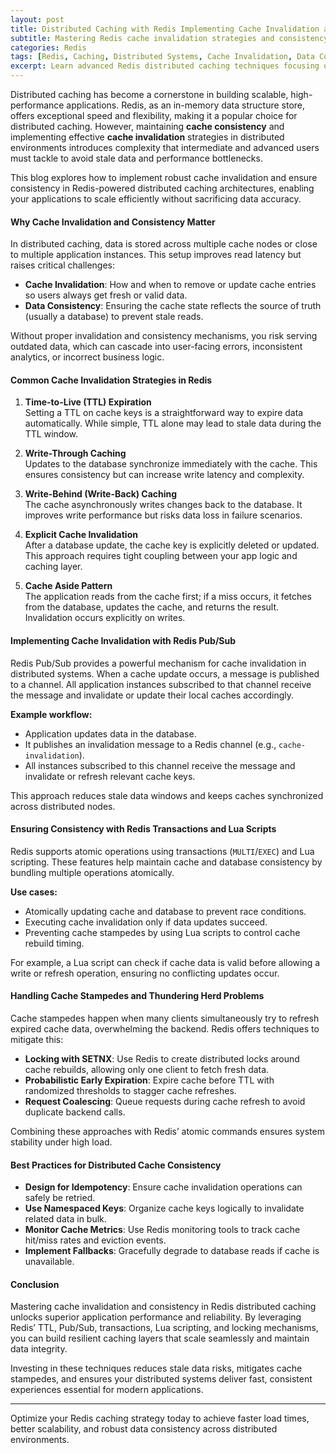 ```yaml
---
layout: post  
title: Distributed Caching with Redis Implementing Cache Invalidation and Consistency  
subtitle: Mastering Redis cache invalidation strategies and consistency techniques for scalable distributed systems  
categories: Redis  
tags: [Redis, Caching, Distributed Systems, Cache Invalidation, Data Consistency, Scalability]  
excerpt: Learn advanced Redis distributed caching techniques focusing on cache invalidation and ensuring data consistency for high-performance scalable applications.  
---
```

Distributed caching has become a cornerstone in building scalable, high-performance applications. Redis, as an in-memory data structure store, offers exceptional speed and flexibility, making it a popular choice for distributed caching. However, maintaining **cache consistency** and implementing effective **cache invalidation** strategies in distributed environments introduces complexity that intermediate and advanced users must tackle to avoid stale data and performance bottlenecks.

This blog explores how to implement robust cache invalidation and ensure consistency in Redis-powered distributed caching architectures, enabling your applications to scale efficiently without sacrificing data accuracy.

#### Why Cache Invalidation and Consistency Matter

In distributed caching, data is stored across multiple cache nodes or close to multiple application instances. This setup improves read latency but raises critical challenges:

- **Cache Invalidation**: How and when to remove or update cache entries so users always get fresh or valid data.
- **Data Consistency**: Ensuring the cache state reflects the source of truth (usually a database) to prevent stale reads.

Without proper invalidation and consistency mechanisms, you risk serving outdated data, which can cascade into user-facing errors, inconsistent analytics, or incorrect business logic.

#### Common Cache Invalidation Strategies in Redis

1. **Time-to-Live (TTL) Expiration**  
   Setting a TTL on cache keys is a straightforward way to expire data automatically. While simple, TTL alone may lead to stale data during the TTL window.

2. **Write-Through Caching**  
   Updates to the database synchronize immediately with the cache. This ensures consistency but can increase write latency and complexity.

3. **Write-Behind (Write-Back) Caching**  
   The cache asynchronously writes changes back to the database. It improves write performance but risks data loss in failure scenarios.

4. **Explicit Cache Invalidation**  
   After a database update, the cache key is explicitly deleted or updated. This approach requires tight coupling between your app logic and caching layer.

5. **Cache Aside Pattern**  
   The application reads from the cache first; if a miss occurs, it fetches from the database, updates the cache, and returns the result. Invalidation occurs explicitly on writes.

#### Implementing Cache Invalidation with Redis Pub/Sub

Redis Pub/Sub provides a powerful mechanism for cache invalidation in distributed systems. When a cache update occurs, a message is published to a channel. All application instances subscribed to that channel receive the message and invalidate or update their local caches accordingly.

**Example workflow:**

- Application updates data in the database.
- It publishes an invalidation message to a Redis channel (e.g., `cache-invalidation`).
- All instances subscribed to this channel receive the message and invalidate or refresh relevant cache keys.

This approach reduces stale data windows and keeps caches synchronized across distributed nodes.

#### Ensuring Consistency with Redis Transactions and Lua Scripts

Redis supports atomic operations using transactions (`MULTI`/`EXEC`) and Lua scripting. These features help maintain cache and database consistency by bundling multiple operations atomically.

**Use cases:**

- Atomically updating cache and database to prevent race conditions.
- Executing cache invalidation only if data updates succeed.
- Preventing cache stampedes by using Lua scripts to control cache rebuild timing.

For example, a Lua script can check if cache data is valid before allowing a write or refresh operation, ensuring no conflicting updates occur.

#### Handling Cache Stampedes and Thundering Herd Problems

Cache stampedes happen when many clients simultaneously try to refresh expired cache data, overwhelming the backend. Redis offers techniques to mitigate this:

- **Locking with SETNX**: Use Redis to create distributed locks around cache rebuilds, allowing only one client to fetch fresh data.
- **Probabilistic Early Expiration**: Expire cache before TTL with randomized thresholds to stagger cache refreshes.
- **Request Coalescing**: Queue requests during cache refresh to avoid duplicate backend calls.

Combining these approaches with Redis’ atomic commands ensures system stability under high load.

#### Best Practices for Distributed Cache Consistency

- **Design for Idempotency**: Ensure cache invalidation operations can safely be retried.
- **Use Namespaced Keys**: Organize cache keys logically to invalidate related data in bulk.
- **Monitor Cache Metrics**: Use Redis monitoring tools to track cache hit/miss rates and eviction events.
- **Implement Fallbacks**: Gracefully degrade to database reads if cache is unavailable.

#### Conclusion

Mastering cache invalidation and consistency in Redis distributed caching unlocks superior application performance and reliability. By leveraging Redis’ TTL, Pub/Sub, transactions, Lua scripting, and locking mechanisms, you can build resilient caching layers that scale seamlessly and maintain data integrity.

Investing in these techniques reduces stale data risks, mitigates cache stampedes, and ensures your distributed systems deliver fast, consistent experiences essential for modern applications.

---

Optimize your Redis caching strategy today to achieve faster load times, better scalability, and robust data consistency across distributed environments.
